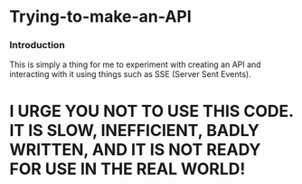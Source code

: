 # Trying-to-make-an-API
### Introduction
This is simply a thing for me to experiment with creating an API and interacting with it using things such as SSE (Server Sent Events).


# I URGE YOU NOT TO USE THIS CODE. IT IS SLOW, INEFFICIENT, BADLY WRITTEN, AND IT IS NOT READY FOR USE IN THE REAL WORLD!
